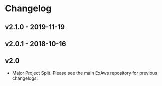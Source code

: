 # Changelog

## v2.1.0 - 2019-11-19

## v2.0.1 - 2018-10-16

## v2.0
- Major Project Split. Please see the main ExAws repository for previous changelogs.
